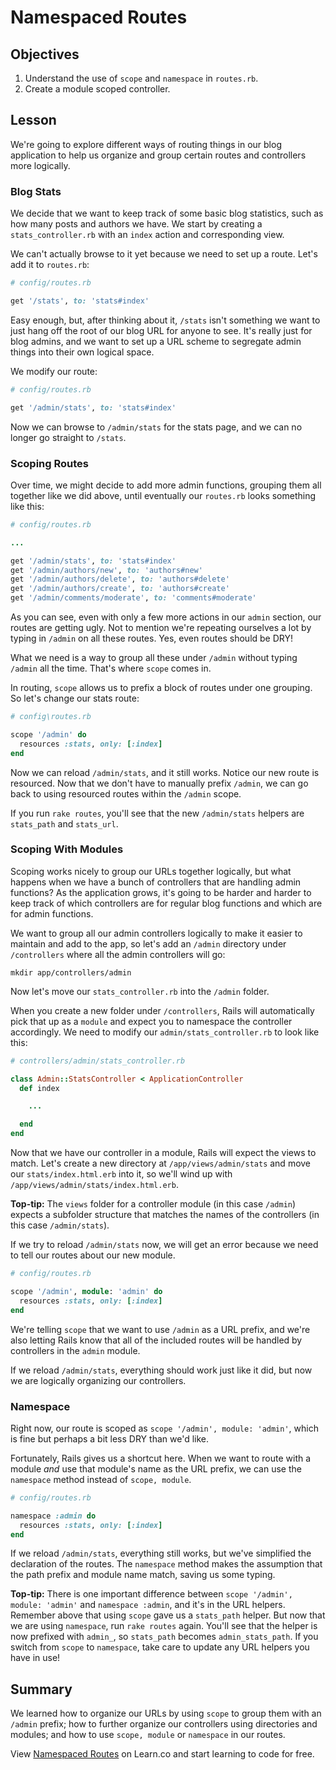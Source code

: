 # Namespaced Routes

## Objectives

1. Understand the use of `scope` and `namespace` in `routes.rb`.
2. Create a module scoped controller.

## Lesson

We're going to explore different ways of routing things in our blog application to help us organize and group certain routes and controllers more logically.

### Blog Stats

We decide that we want to keep track of some basic blog statistics, such as how many posts and authors we have. We start by creating a `stats_controller.rb` with an `index` action and corresponding view.

We can't actually browse to it yet because we need to set up a route. Let's add it to `routes.rb`:

```ruby
# config/routes.rb

get '/stats', to: 'stats#index'
```

Easy enough, but, after thinking about it, `/stats` isn't something we want to just hang off the root of our blog URL for anyone to see. It's really just for blog admins, and we want to set up a URL scheme to segregate admin things into their own logical space.

We modify our route:

```ruby
# config/routes.rb

get '/admin/stats', to: 'stats#index'
```

Now we can browse to `/admin/stats` for the stats page, and we can no longer go straight to `/stats`.

### Scoping Routes

Over time, we might decide to add more admin functions, grouping them all together like we did above, until eventually our `routes.rb` looks something like this:

```ruby
# config/routes.rb

...

get '/admin/stats', to: 'stats#index'
get '/admin/authors/new', to: 'authors#new'
get '/admin/authors/delete', to: 'authors#delete'
get '/admin/authors/create', to: 'authors#create'
get '/admin/comments/moderate', to: 'comments#moderate'
```

As you can see, even with only a few more actions in our `admin` section, our routes are getting ugly. Not to mention we're repeating ourselves a lot by typing in `/admin` on all these routes. Yes, even routes should be DRY!

What we need is a way to group all these under `/admin` without typing `/admin` all the time. That's where `scope` comes in.

In routing, `scope` allows us to prefix a block of routes under one grouping. So let's change our stats route:

```ruby
# config\routes.rb

scope '/admin' do
  resources :stats, only: [:index]
end
```

Now we can reload `/admin/stats`, and it still works. Notice our new route is resourced. Now that we don't have to manually prefix `/admin`, we can go back to using resourced routes within the `/admin` scope.

If you run `rake routes`, you'll see that the new `/admin/stats` helpers are `stats_path` and `stats_url`.

### Scoping With Modules

Scoping works nicely to group our URLs together logically, but what happens when we have a bunch of controllers that are handling admin functions? As the application grows, it's going to be harder and harder to keep track of which controllers are for regular blog functions and which are for admin functions.

We want to group all our admin controllers logically to make it easier to maintain and add to the app, so let's add an `/admin` directory under `/controllers` where all the admin controllers will go:

`mkdir app/controllers/admin`

Now let's move our `stats_controller.rb` into the `/admin` folder.

When you create a new folder under `/controllers`, Rails will automatically pick that up as a `module` and expect you to namespace the controller accordingly. We need to modify our `admin/stats_controller.rb` to look like this:

```ruby
# controllers/admin/stats_controller.rb

class Admin::StatsController < ApplicationController
  def index

    ...

  end
end
```

Now that we have our controller in a module, Rails will expect the views to match. Let's create a new directory at `/app/views/admin/stats` and move our `stats/index.html.erb` into it, so we'll wind up with `/app/views/admin/stats/index.html.erb`.

**Top-tip:** The `views` folder for a controller module (in this case `/admin`) expects a subfolder structure that matches the names of the controllers (in this case `/admin/stats`).

If we try to reload `/admin/stats` now, we will get an error because we need to tell our routes about our new module.

```ruby
# config/routes.rb

scope '/admin', module: 'admin' do
  resources :stats, only: [:index]
end
```

We're telling `scope` that we want to use `/admin` as a URL prefix, and we're also letting Rails know that all of the included routes will be handled by controllers in the `admin` module.

If we reload `/admin/stats`, everything should work just like it did, but now we are logically organizing our controllers.

### Namespace

Right now, our route is scoped as `scope '/admin', module: 'admin'`, which is fine but perhaps a bit less DRY than we'd like.

Fortunately, Rails gives us a shortcut here. When we want to route with a module *and* use that module's name as the URL prefix, we can use the `namespace` method instead of `scope, module`.

```ruby
# config/routes.rb

namespace :admin do
  resources :stats, only: [:index]
end
```

If we reload `/admin/stats`, everything still works, but we've simplified the declaration of the routes. The `namespace` method makes the assumption that the path prefix and module name match, saving us some typing.

**Top-tip:** There is one important difference between `scope '/admin', module: 'admin'` and `namespace :admin`, and it's in the URL helpers. Remember above that using `scope` gave us a `stats_path` helper. But now that we are using `namespace`, run `rake routes` again. You'll see that the helper is now prefixed with `admin_`, so `stats_path` becomes `admin_stats_path`. If you switch from `scope` to `namespace`, take care to update any URL helpers you have in use!

## Summary

We learned how to organize our URLs by using `scope` to group them with an `/admin` prefix; how to further organize our controllers using directories and modules; and how to use `scope, module` or `namespace` in our routes.

<p data-visibility='hidden'>View <a href='https://learn.co/lessons/namespaced-routes-reading'>Namespaced Routes</a> on Learn.co and start learning to code for free.</p>
